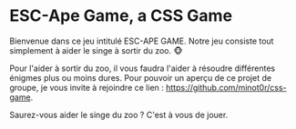 # ESC-Ape Game, a CSS Game

Bienvenue dans ce jeu intitulé ESC-APE GAME. Notre jeu consiste tout simplement à aider le singe à sortir du zoo. :monkey_face:

Pour l'aider à sortir du zoo, il vous faudra l'aider à résoudre différentes énigmes plus ou moins dures.
Pour pouvoir un aperçu de ce projet de groupe, je vous invite à rejoindre ce lien : https://github.com/minot0r/css-game.

Saurez-vous aider le singe du zoo ? C'est à vous de jouer.